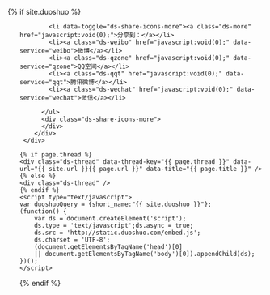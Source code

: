{% if site.duoshuo %}
	<div class="ds-share flat" data-thread-key="{{ page.thread }}" data-title="{{ page.title }}" data-images="{{ page.thumbnail }}" data-content="{{ page.thumbnail }}" data-url="{{ page.url }}">
	    <div class="ds-share-inline">
	      <ul  class="ds-share-icons-32">
	        
	        <li data-toggle="ds-share-icons-more"><a class="ds-more" href="javascript:void(0);">分享到：</a></li>
	        <li><a class="ds-weibo" href="javascript:void(0);" data-service="weibo">微博</a></li>
	        <li><a class="ds-qzone" href="javascript:void(0);" data-service="qzone">QQ空间</a></li>
	        <li><a class="ds-qqt" href="javascript:void(0);" data-service="qqt">腾讯微博</a></li>
	        <li><a class="ds-wechat" href="javascript:void(0);" data-service="wechat">微信</a></li>
	        
	      </ul>
	      <div class="ds-share-icons-more">
	      </div>
	    </div>
	 </div>
	 
	{% if page.thread %}
	<div class="ds-thread" data-thread-key="{{ page.thread }}" data-url="{{ site.url }}{{ page.url }}" data-title="{{ page.title }}" />
	{% else %}
	<div class="ds-thread" />
	{% endif %}	
	<script type="text/javascript">
	var duoshuoQuery = {short_name:"{{ site.duoshuo }}"};
	(function() {
		var ds = document.createElement('script');
		ds.type = 'text/javascript';ds.async = true;
		ds.src = 'http://static.duoshuo.com/embed.js';
		ds.charset = 'UTF-8';
		(document.getElementsByTagName('head')[0] 
		|| document.getElementsByTagName('body')[0]).appendChild(ds);
	})();
	</script>
{% endif %}
